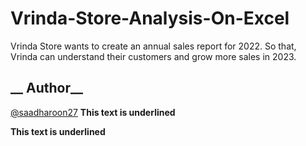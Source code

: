 # Vrinda-Store-Analysis-On-Excel
Vrinda Store wants to create an annual sales report for 2022. So that, Vrinda can understand their customers and grow more sales in 2023.

## __ Author__
[@saadharoon27](https://github.com/saadharoon27)
__This text is underlined__

__This text is underlined__


